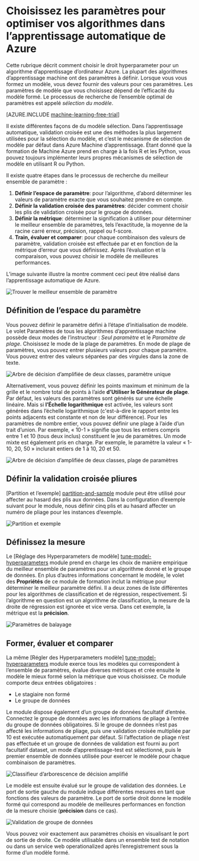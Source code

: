 <properties
    pageTitle="Choisissez les paramètres pour optimiser vos algorithmes dans l’apprentissage automatique de Azure | Microsoft Azure"
    description="Explique comment choisir le paramètre optimal pour un algorithme d’apprentissage d’ordinateur Azure."
    services="machine-learning"
    documentationCenter=""
    authors="bradsev"
    manager="jhubbard"
    editor="cgronlun"/>

<tags
    ms.service="machine-learning"
    ms.workload="data-services"
    ms.tgt_pltfrm="na"
    ms.devlang="na"
    ms.topic="article"
    ms.date="09/12/2016"
    ms.author="bradsev" />


# <a name="choose-parameters-to-optimize-your-algorithms-in-azure-machine-learning"></a>Choisissez les paramètres pour optimiser vos algorithmes dans l’apprentissage automatique de Azure

Cette rubrique décrit comment choisir le droit hyperparameter pour un algorithme d’apprentissage d’ordinateur Azure. La plupart des algorithmes d’apprentissage machine ont des paramètres à définir. Lorsque vous vous formez un modèle, vous devez fournir des valeurs pour ces paramètres. Les paramètres de modèle que vous choisissez dépend de l’efficacité du modèle formé. Le processus de recherche de l’ensemble optimal de paramètres est appelé *sélection du modèle*.

[AZURE.INCLUDE [machine-learning-free-trial](../../includes/machine-learning-free-trial.md)]

Il existe différentes façons de du modèle sélection. Dans l’apprentissage automatique, validation croisée est une des méthodes la plus largement utilisées pour la sélection du modèle, et c’est le mécanisme de sélection de modèle par défaut dans Azure Machine d’apprentissage. Étant donné que la formation de Machine Azure prend en charge à la fois R et les Python, vous pouvez toujours implémenter leurs propres mécanismes de sélection de modèle en utilisant R ou Python.

Il existe quatre étapes dans le processus de recherche du meilleur ensemble de paramètre :

1.  **Définir l’espace de paramètre**: pour l’algorithme, d’abord déterminer les valeurs de paramètre exacte que vous souhaitez prendre en compte.
2.  **Définir la validation croisée des paramètres**: décider comment choisir les plis de validation croisée pour le groupe de données.
3.  **Définir la métrique**: déterminer la signification à utiliser pour déterminer le meilleur ensemble de paramètres, tels l’exactitude, la moyenne de la racine carré erreur, précision, rappel ou f-score.
4.  **Train, évaluer et comparer**: pour chaque combinaison des valeurs de paramètre, validation croisée est effectuée par et en fonction de la métrique d’erreur que vous définissez. Après l’évaluation et la comparaison, vous pouvez choisir le modèle de meilleures performances.

L’image suivante illustre la montre comment ceci peut être réalisé dans l’apprentissage automatique de Azure.

![Trouver le meilleur ensemble de paramètre](./media/machine-learning-algorithm-parameters-optimize/fig1.png)

## <a name="define-the-parameter-space"></a>Définition de l’espace du paramètre
Vous pouvez définir le paramètre défini à l’étape d’initialisation de modèle. Le volet Paramètres de tous les algorithmes d’apprentissage machine possède deux modes de l’instructeur : *Seul paramètre* et le *Paramètre de plage*. Choisissez le mode de la plage de paramètres. En mode de plage de paramètres, vous pouvez entrer plusieurs valeurs pour chaque paramètre. Vous pouvez entrer des valeurs séparées par des virgules dans la zone de texte.

![Arbre de décision d’amplifiée de deux classes, paramètre unique](./media/machine-learning-algorithm-parameters-optimize/fig2.png)

 Alternativement, vous pouvez définir les points maximum et minimum de la grille et le nombre total de points à l’aide **d’Utiliser le Générateur de plage**. Par défaut, les valeurs des paramètres sont générés sur une échelle linéaire. Mais si **l’Échelle logarithmique** est activée, les valeurs sont générées dans l’échelle logarithmique (c'est-à-dire le rapport entre les points adjacents est constante et non de leur différence). Pour les paramètres de nombre entier, vous pouvez définir une plage à l’aide d’un trait d’union. Par exemple, « 10-1 » signifie que tous les entiers compris entre 1 et 10 (tous deux inclus) constituent le jeu de paramètres. Un mode mixte est également pris en charge. Par exemple, le paramètre la valeur « 1-10, 20, 50 » inclurait entiers de 1 à 10, 20 et 50.

![Arbre de décision d’amplifiée de deux classes, plage de paramètres](./media/machine-learning-algorithm-parameters-optimize/fig3.png)

## <a name="define-cross-validation-folds"></a>Définir la validation croisée pliures
[Partition et l’exemple] [ partition-and-sample] module peut être utilisé pour affecter au hasard des plis aux données. Dans la configuration d’exemple suivant pour le module, nous définir cinq plis et au hasard affecter un numéro de pliage pour les instances d’exemple.

![Partition et exemple](./media/machine-learning-algorithm-parameters-optimize/fig4.png)


## <a name="define-the-metric"></a>Définissez la mesure
Le [Réglage des Hyperparameters de modèle] [ tune-model-hyperparameters] module prend en charge les choix de manière empirique du meilleur ensemble de paramètres pour un algorithme donné et le groupe de données. En plus d’autres informations concernant le modèle, le volet des **Propriétés** de ce module de formation inclut la métrique pour déterminer le meilleur paramètre défini. Il a deux zones de liste différentes pour les algorithmes de classification et de régression, respectivement. Si l’algorithme en question est un algorithme de classification, la mesure de la droite de régression est ignorée et vice versa. Dans cet exemple, la métrique est la **précision**.   

![Paramètres de balayage](./media/machine-learning-algorithm-parameters-optimize/fig5.png)

## <a name="train-evaluate-and-compare"></a>Former, évaluer et comparer  
La même [Régler des Hyperparameters modèle] [ tune-model-hyperparameters] module exerce tous les modèles qui correspondent à l’ensemble de paramètres, évalue diverses métriques et crée ensuite le modèle le mieux formé selon la métrique que vous choisissez. Ce module comporte deux entrées obligatoires :

* Le stagiaire non formé
* Le groupe de données

Le module dispose également d’un groupe de données facultatif d’entrée. Connectez le groupe de données avec les informations de pliage à l’entrée du groupe de données obligatoires. Si le groupe de données n’est pas affecté les informations de pliage, puis une validation croisée multipliée par 10 est exécutée automatiquement par défaut. Si l’affectation de pliage n’est pas effectuée et un groupe de données de validation est fourni au port facultatif dataset, un mode d’apprentissage-test est sélectionné, puis le premier ensemble de données utilisée pour exercer le modèle pour chaque combinaison de paramètres.

![Classifieur d’arborescence de décision amplifié](./media/machine-learning-algorithm-parameters-optimize/fig6a.png)

Le modèle est ensuite évalué sur le groupe de validation des données. Le port de sortie gauche du module indique différentes mesures en tant que fonctions des valeurs de paramètre. Le port de sortie droit donne le modèle formé qui correspond au modèle de meilleures performances en fonction de la mesure choisie (**précision** dans ce cas).  

![Validation de groupe de données](./media/machine-learning-algorithm-parameters-optimize/fig6b.png)

Vous pouvez voir exactement aux paramètres choisis en visualisant le port de sortie de droite. Ce modèle utilisable dans un ensemble test de notation ou dans un service web operationalized après l’enregistrement sous la forme d’un modèle formé.

<!-- Module References -->
[partition-and-sample]: https://msdn.microsoft.com/library/azure/a8726e34-1b3e-4515-b59a-3e4a475654b8/
[tune-model-hyperparameters]: https://msdn.microsoft.com/library/azure/038d91b6-c2f2-42a1-9215-1f2c20ed1b40/
